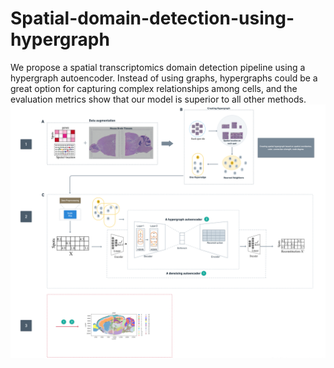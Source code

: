 # Spatial-domain-detection-using-hypergraph
We propose a spatial transcriptomics domain detection pipeline using a hypergraph autoencoder. Instead of using graphs, hypergraphs could be a great option for capturing complex relationships among cells, and the evaluation metrics show that our model is superior to all other methods.
![workflow](/Images/Workflow-Visualization.png)
